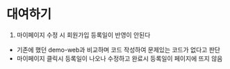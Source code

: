# 대여하기 
1. 마이페이지 수정 시 회원가입 등록일이 반영이 안된다
- 기존에 했던 demo-web과 비교하며 코드 작성하여 문제있는 코드가 없다고 판단
- 마이페이지 클릭시 등록일이 나오나 수정하고 완료시 등록일이 페이지에 뜨지 않음

